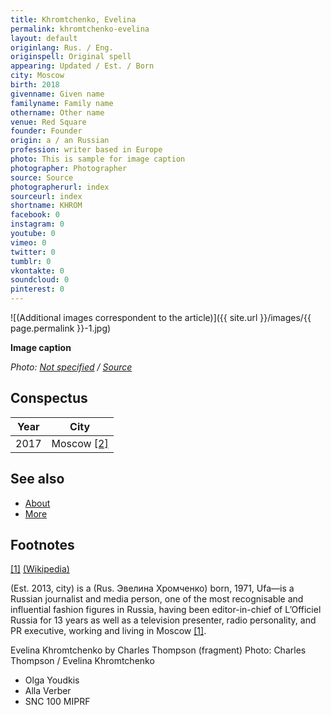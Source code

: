 ```yaml
---
title: Khromtchenko, Evelina
permalink: khromtchenko-evelina
layout: default
originlang: Rus. / Eng.
originspell: Original spell
appearing: Updated / Est. / Born
city: Moscow
birth: 2018
givenname: Given name
familyname: Family name
othername: Other name
venue: Red Square
founder: Founder
origin: a / an Russian
profession: writer based in Europe
photo: This is sample for image caption
photographer: Photographer
source: Source
photographerurl: index
sourceurl: index
shortname: KHROM
facebook: 0
instagram: 0
youtube: 0
vimeo: 0
twitter: 0
tumblr: 0
vkontakte: 0
soundcloud: 0
pinterest: 0
---
```


![(Additional images correspondent to the article)]({{ site.url }}/images/{{ page.permalink }}-1.jpg)

**Image caption**

*Photo: [Not specified](index) / [Source](index)*

## Сonspectus

|Year|City|
|-|-|
|2017|Moscow <span id="a2">[\[2\]](#f2)</span>|

## See also

+ [About](index)
+ [More](index)

## Footnotes

[[1]](#a1) <span id="f1"></span> [(Wikipedia)](index)


(Est. 2013, city) is a (Rus. Эвелина Хромченко) born, 1971, Ufa—is a Russian journalist and media person, one of the most recognisable and influential fashion figures in Russia, having been editor-in-chief of L’Officiel Russia for 13 years as well as a television presenter, radio personality, and PR executive, working and living in Moscow <span id="a1">[\[1\]](#f1)</span>.

Evelina Khromtchenko by Charles Thompson (fragment)
Photo: Charles Thompson / Evelina Khromtchenko

+ Olga Youdkis
+ Alla Verber
+ SNC 100 MIPRF

